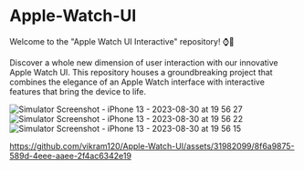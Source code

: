 # Apple-Watch-UI
Welcome to the "Apple Watch UI Interactive" repository! ⌚🎨

Discover a whole new dimension of user interaction with our innovative Apple Watch UI. This repository houses a groundbreaking project that combines the elegance of an Apple Watch interface with interactive features that bring the device to life.

![Simulator Screenshot - iPhone 13 - 2023-08-30 at 19 56 27](https://github.com/vikram120/Apple-Watch-UI/assets/31982099/c319b47d-94d8-4c99-97a1-f80a6cfb7455)
![Simulator Screenshot - iPhone 13 - 2023-08-30 at 19 56 22](https://github.com/vikram120/Apple-Watch-UI/assets/31982099/ea2eccaf-f325-4d1c-b177-937526696306)
![Simulator Screenshot - iPhone 13 - 2023-08-30 at 19 56 15](https://github.com/vikram120/Apple-Watch-UI/assets/31982099/8a8e44e3-3d72-45b9-9254-2bb8be7f9b90)


https://github.com/vikram120/Apple-Watch-UI/assets/31982099/8f6a9875-589d-4eee-aaee-2f4ac6342e19

